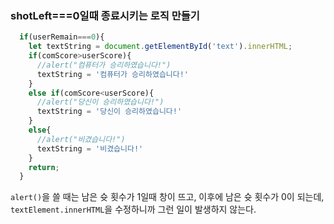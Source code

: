 ### shotLeft===0일때 종료시키는 로직 만들기
```javascript
  if(userRemain===0){
    let textString = document.getElementById('text').innerHTML;
    if(comScore>userScore){
      //alert("컴퓨터가 승리하였습니다!")
      textString = '컴퓨터가 승리하였습니다!'
    }
    else if(comScore<userScore){
      //alert("당신이 승리하였습니다!")
      textString = '당신이 승리하였습니다!'
    }
    else{
      //alert("비겼습니다!")
      textString = '비겼습니다!'
    }
    return;    
  }
```
`alert()`을 쓸 때는 남은 슛 횟수가 1일때 창이 뜨고, 이후에 남은 슛 횟수가 0이 되는데, `textElement.innerHTML`을 수정하니까 그런 일이 발생하지 않는다.

